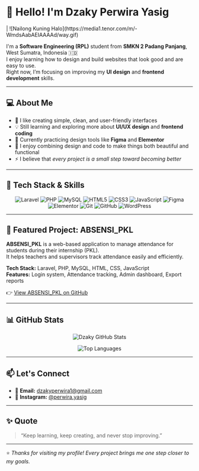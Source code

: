  <h1>👋 Hello! I'm Dzaky Perwira Yasig</h1> | ![Nailong Kuning Halo](https://media1.tenor.com/m/-WmdsAabAEIAAAAd/way.gif) 


I'm a **Software Engineering (RPL)** student from **SMKN 2 Padang Panjang**, West Sumatra, Indonesia 🇮🇩  
I enjoy learning how to design and build websites that look good and are easy to use.  
Right now, I’m focusing on improving my **UI design** and **frontend development** skills.


---

## 💻 About Me
- 🎨 I like creating simple, clean, and user-friendly interfaces  
- 💡 Still learning and exploring more about **UI/UX design** and **frontend coding**  
- 🌱 Currently practicing design tools like **Figma** and **Elementor**  
- 🧩 I enjoy combining design and code to make things both beautiful and functional  
- ⚡ I believe that *every project is a small step toward becoming better*

---

## 🧰 Tech Stack & Skills
<p align="center">
  <img src="https://img.shields.io/badge/Laravel-F55247?style=for-the-badge&logo=laravel&logoColor=white" alt="Laravel"/>
  <img src="https://img.shields.io/badge/PHP-777BB4?style=for-the-badge&logo=php&logoColor=white" alt="PHP"/>
  <img src="https://img.shields.io/badge/MySQL-00758F?style=for-the-badge&logo=mysql&logoColor=white" alt="MySQL"/>
  <img src="https://img.shields.io/badge/HTML5-E34F26?style=for-the-badge&logo=html5&logoColor=white" alt="HTML5"/>
  <img src="https://img.shields.io/badge/CSS3-264de4?style=for-the-badge&logo=css3&logoColor=white" alt="CSS3"/>
  <img src="https://img.shields.io/badge/JavaScript-f7df1e?style=for-the-badge&logo=javascript&logoColor=black" alt="JavaScript"/>
  <img src="https://img.shields.io/badge/Figma-F24E1E?style=for-the-badge&logo=figma&logoColor=white" alt="Figma"/>
  <img src="https://img.shields.io/badge/Elementor-92003B?style=for-the-badge&logo=elementor&logoColor=white" alt="Elementor"/>
  <img src="https://img.shields.io/badge/Git-F05033?style=for-the-badge&logo=git&logoColor=white" alt="Git"/>
  <img src="https://img.shields.io/badge/GitHub-000?style=for-the-badge&logo=github&logoColor=white" alt="GitHub"/>
  <img src="https://img.shields.io/badge/WordPress-21759B?style=for-the-badge&logo=wordpress&logoColor=white" alt="WordPress"/>
</p>

---

## 🚀 Featured Project: ABSENSI_PKL
**ABSENSI_PKL** is a web-based application to manage attendance for students during their internship (PKL).  
It helps teachers and supervisors track attendance easily and efficiently.

**Tech Stack:** Laravel, PHP, MySQL, HTML, CSS, JavaScript  
**Features:** Login system, Attendance tracking, Admin dashboard, Export reports  

👉 [View ABSENSI_PKL on GitHub](https://github.com/dzakyperwira27/Absensi_PKL)

---

## 📊 GitHub Stats

<p align="center">
  <img src="https://github-readme-stats.vercel.app/api?username=dzakyperwira27&show_icons=true&theme=radical" alt="Dzaky GitHub Stats" />
</p>

<p align="center">
  <img src="https://github-readme-stats.vercel.app/api/top-langs/?username=dzakyperwira27&layout=compact&theme=radical" alt="Top Languages" />
</p>

---

## 📫 Let's Connect
- 📧 **Email:** dzakyperwira1@gmail.com  
- 📸 **Instagram:** [@perwira.yasig](https://instagram.com/perwira.yasig)

---

## ✨ Quote
> “Keep learning, keep creating, and never stop improving.”

---

⭐ *Thanks for visiting my profile! Every project brings me one step closer to my goals.*
